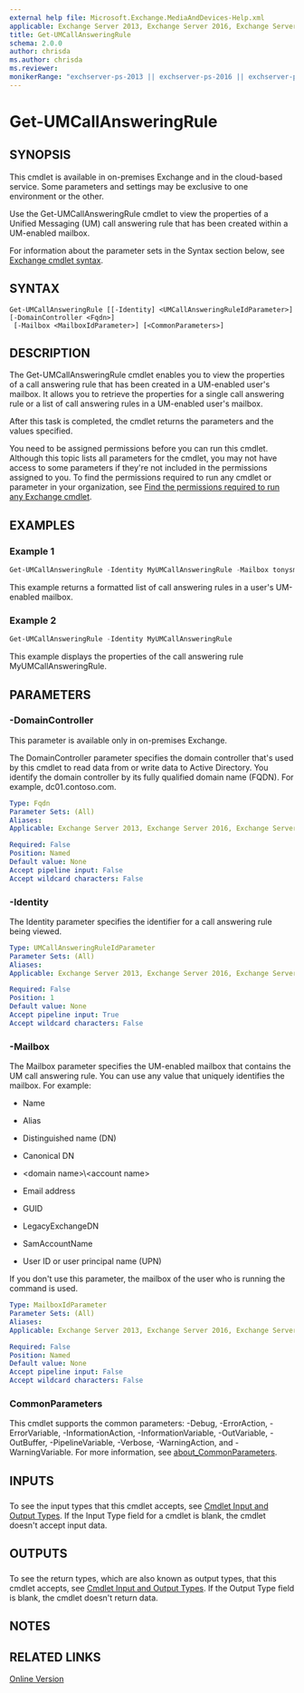 ```yaml
---
external help file: Microsoft.Exchange.MediaAndDevices-Help.xml
applicable: Exchange Server 2013, Exchange Server 2016, Exchange Server 2019, Exchange Online
title: Get-UMCallAnsweringRule
schema: 2.0.0
author: chrisda
ms.author: chrisda
ms.reviewer:
monikerRange: "exchserver-ps-2013 || exchserver-ps-2016 || exchserver-ps-2019 || exchonline-ps"
---
```


# Get-UMCallAnsweringRule

## SYNOPSIS
This cmdlet is available in on-premises Exchange and in the cloud-based service. Some parameters and settings may be exclusive to one environment or the other.

Use the Get-UMCallAnsweringRule cmdlet to view the properties of a Unified Messaging (UM) call answering rule that has been created within a UM-enabled mailbox.

For information about the parameter sets in the Syntax section below, see [Exchange cmdlet syntax](https://docs.microsoft.com/powershell/exchange/exchange-server/exchange-cmdlet-syntax).

## SYNTAX

```
Get-UMCallAnsweringRule [[-Identity] <UMCallAnsweringRuleIdParameter>] [-DomainController <Fqdn>]
 [-Mailbox <MailboxIdParameter>] [<CommonParameters>]
```

## DESCRIPTION
The Get-UMCallAnsweringRule cmdlet enables you to view the properties of a call answering rule that has been created in a UM-enabled user's mailbox. It allows you to retrieve the properties for a single call answering rule or a list of call answering rules in a UM-enabled user's mailbox.

After this task is completed, the cmdlet returns the parameters and the values specified.

You need to be assigned permissions before you can run this cmdlet. Although this topic lists all parameters for the cmdlet, you may not have access to some parameters if they're not included in the permissions assigned to you. To find the permissions required to run any cmdlet or parameter in your organization, see [Find the permissions required to run any Exchange cmdlet](https://docs.microsoft.com/powershell/exchange/exchange-server/find-exchange-cmdlet-permissions).

## EXAMPLES

### Example 1
```powershell
Get-UMCallAnsweringRule -Identity MyUMCallAnsweringRule -Mailbox tonysmith | Format-List
```

This example returns a formatted list of call answering rules in a user's UM-enabled mailbox.

### Example 2
```powershell
Get-UMCallAnsweringRule -Identity MyUMCallAnsweringRule
```

This example displays the properties of the call answering rule MyUMCallAnsweringRule.

## PARAMETERS

### -DomainController
This parameter is available only in on-premises Exchange.

The DomainController parameter specifies the domain controller that's used by this cmdlet to read data from or write data to Active Directory. You identify the domain controller by its fully qualified domain name (FQDN). For example, dc01.contoso.com.

```yaml
Type: Fqdn
Parameter Sets: (All)
Aliases:
Applicable: Exchange Server 2013, Exchange Server 2016, Exchange Server 2019

Required: False
Position: Named
Default value: None
Accept pipeline input: False
Accept wildcard characters: False
```

### -Identity
The Identity parameter specifies the identifier for a call answering rule being viewed.

```yaml
Type: UMCallAnsweringRuleIdParameter
Parameter Sets: (All)
Aliases:
Applicable: Exchange Server 2013, Exchange Server 2016, Exchange Server 2019, Exchange Online

Required: False
Position: 1
Default value: None
Accept pipeline input: True
Accept wildcard characters: False
```

### -Mailbox
The Mailbox parameter specifies the UM-enabled mailbox that contains the UM call answering rule. You can use any value that uniquely identifies the mailbox. For example:

- Name

- Alias

- Distinguished name (DN)

- Canonical DN

- \<domain name\>\\\<account name\>

- Email address

- GUID

- LegacyExchangeDN

- SamAccountName

- User ID or user principal name (UPN)

If you don't use this parameter, the mailbox of the user who is running the command is used.

```yaml
Type: MailboxIdParameter
Parameter Sets: (All)
Aliases:
Applicable: Exchange Server 2013, Exchange Server 2016, Exchange Server 2019, Exchange Online

Required: False
Position: Named
Default value: None
Accept pipeline input: False
Accept wildcard characters: False
```

### CommonParameters
This cmdlet supports the common parameters: -Debug, -ErrorAction, -ErrorVariable, -InformationAction, -InformationVariable, -OutVariable, -OutBuffer, -PipelineVariable, -Verbose, -WarningAction, and -WarningVariable. For more information, see [about_CommonParameters](https://go.microsoft.com/fwlink/p/?LinkID=113216).

## INPUTS

###  
To see the input types that this cmdlet accepts, see [Cmdlet Input and Output Types](https://go.microsoft.com/fwlink/p/?linkId=616387). If the Input Type field for a cmdlet is blank, the cmdlet doesn't accept input data.

## OUTPUTS

###  
To see the return types, which are also known as output types, that this cmdlet accepts, see [Cmdlet Input and Output Types](https://go.microsoft.com/fwlink/p/?linkId=616387). If the Output Type field is blank, the cmdlet doesn't return data.

## NOTES

## RELATED LINKS

[Online Version](https://docs.microsoft.com/powershell/module/exchange/unified-messaging/get-umcallansweringrule)
